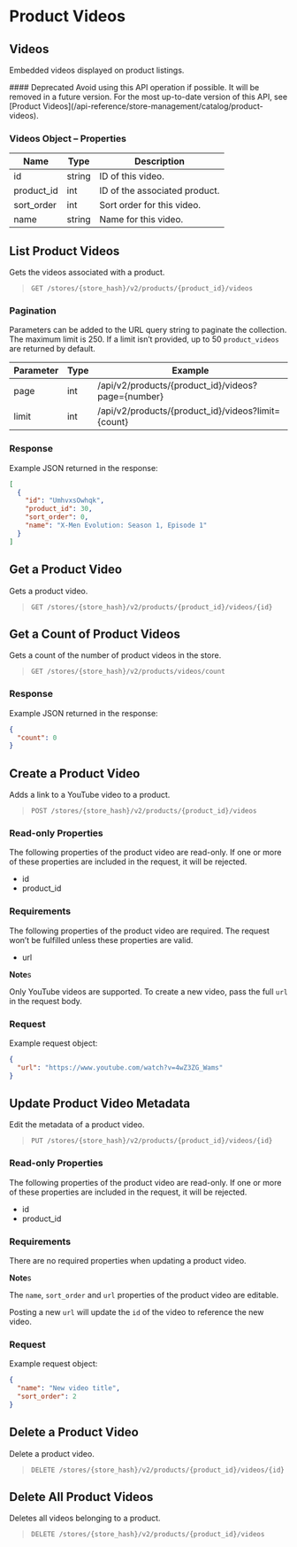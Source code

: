 # Product Videos

## Videos 

Embedded videos displayed on product listings.

<Callout type="warning">
  #### Deprecated
  Avoid using this API operation if possible. It will be removed in a future version.
  For the most up-to-date version of this API, see [Product Videos](/api-reference/store-management/catalog/product-videos).
</Callout>

### Videos Object – Properties 

| Name | Type | Description |
|-|-|-|
| id | string | ID of this video. |
| product_id | int | ID of the associated product. |
| sort_order | int | Sort order for this video. |
| name | string | Name for this video. |

## List Product Videos 

Gets the videos associated with a product.

>`GET /stores/{store_hash}/v2/products/{product_id}/videos`

### Pagination 

Parameters can be added to the URL query string to paginate the collection. The maximum limit is 250. If a limit isn’t provided, up to 50 `product_videos` are returned by default.

| Parameter | Type | Example |
|-|-|-|
| page | int | /api/v2/products/{product_id}/videos?page={number} |
| limit | int | /api/v2/products/{product_id}/videos?limit={count} |

### Response 

Example JSON returned in the response:

```json showLineNumbers
[
  {
    "id": "UmhvxsOwhqk",
    "product_id": 30,
    "sort_order": 0,
    "name": "X-Men Evolution: Season 1, Episode 1"
  }
]
```

## Get a Product Video 

Gets a product video.

>`GET /stores/{store_hash}/v2/products/{product_id}/videos/{id}`

## Get a Count of Product Videos 

Gets a count of the number of product videos in the store.

>`GET /stores/{store_hash}/v2/products/videos/count`

### Response 

Example JSON returned in the response:

```json showLineNumbers
{
  "count": 0
}
```

## Create a Product Video 

Adds a link to a YouTube video to a product.

>`POST /stores/{store_hash}/v2/products/{product_id}/videos`

### Read-only Properties 

The following properties of the product video are read-only. If one or more of these properties are included in the request, it will be rejected.

*   id
*   product_id

### Requirements 

The following properties of the product video are required. The request won’t be fulfilled unless these properties are valid.

*   url

**Note**s 

Only YouTube videos are supported. To create a new video, pass the full `url` in the request body.

### Request 

Example request object:

```json showLineNumbers
{
  "url": "https://www.youtube.com/watch?v=4wZ3ZG_Wams"
}
```

## Update Product Video Metadata 

Edit the metadata of a product video.

>`PUT /stores/{store_hash}/v2/products/{product_id}/videos/{id}`

### Read-only Properties 

The following properties of the product video are read-only. If one or more of these properties are included in the request, it will be rejected.

*   id
*   product_id

### Requirements 

There are no required properties when updating a product video. 

**Note**s 

The `name`, `sort_order` and `url` properties of the product video are editable.

Posting a new `url` will update the `id` of the video to reference the new video.

### Request 

Example request object:

```json showLineNumbers
{
  "name": "New video title",
  "sort_order": 2
}
```

## Delete a Product Video 

Delete a product video.

>`DELETE /stores/{store_hash}/v2/products/{product_id}/videos/{id}`

## Delete All Product Videos 

Deletes all videos belonging to a product.

>`DELETE /stores/{store_hash}/v2/products/{product_id}/videos`
